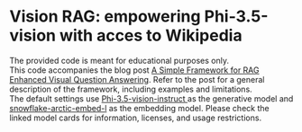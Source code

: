 # Vision RAG: empowering Phi-3.5-vision with acces to Wikipedia

The provided code is meant for educational purposes only. <br>
This code accompanies the blog post [A Simple Framework for RAG Enhanced Visual Question Answering](https://towardsdatascience.com/a-simple-framework-for-rag-enhanced-visual-question-answering-06768094762e). Refer to the post for
a general description of the framework, including examples and limitations. <br>
The default settings use [Phi-3.5-vision-instruct ](https://huggingface.co/microsoft/Phi-3.5-vision-instruct) as the 
generative model and [snowflake-arctic-embed-l](https://huggingface.co/Snowflake/snowflake-arctic-embed-l) as the 
embedding model. Please check the linked model cards for information, licenses, and usage restrictions.
